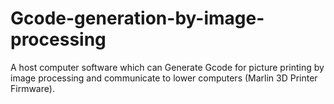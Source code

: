 # Gcode-generation-by-image-processing
A host computer software which can Generate Gcode for picture printing by image processing and communicate to lower computers (Marlin 3D Printer Firmware).
